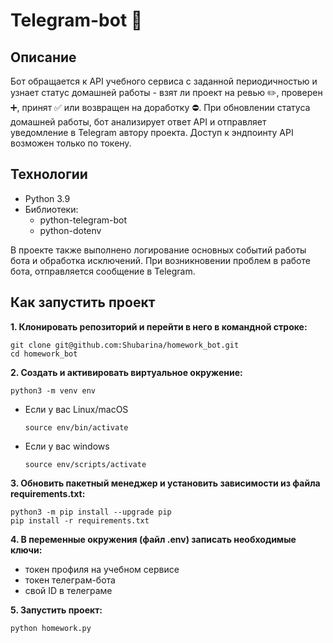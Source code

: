 # Telegram-bot 👀  
## Описание
Бот обращается к API учебного сервиса c заданной периодичностью и узнает статус домашней работы - взят ли проект на ревью ✏️, проверен ➕, принят ✅ или возвращен на доработку ⛔. При обновлении статуса домашней работы, бот анализирует ответ API и отправляет уведомление в Telegram автору проекта. Доступ к эндпоинту API возможен только по токену.
## Технологии
- Python 3.9    
- Библиотеки:
  - python-telegram-bot  
  - python-dotenv

В проекте также выполнено логирование основных событий работы бота и обработка исключений. При возникновении проблем в работе бота, отправляется сообщение в Telegram.
## Как запустить проект
**1. Клонировать репозиторий и перейти в него в командной строке:**
```
git clone git@github.com:Shubarina/homework_bot.git
cd homework_bot
```
**2. Cоздать и активировать виртуальное окружение:**
```
python3 -m venv env
```
* Если у вас Linux/macOS
    ```
    source env/bin/activate
    ```
* Если у вас windows
    ```
    source env/scripts/activate
    ```
**3. Обновить пакетный менеджер и установить зависимости из файла requirements.txt:**
```
python3 -m pip install --upgrade pip
pip install -r requirements.txt
```
**4. В переменные окружения (файл .env) записать необходимые ключи:**
   - токен профиля на учебном сервисе
   - токен телеграм-бота
   - свой ID в телеграме  

**5. Запустить проект:**
```
python homework.py
```
